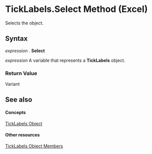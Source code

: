 
# TickLabels.Select Method (Excel)

Selects the object.


## Syntax

 _expression_ . **Select**

 _expression_ A variable that represents a **TickLabels** object.


### Return Value

Variant


## See also


#### Concepts


[TickLabels Object](fcb02bc5-fcdc-db32-168b-2d40e5552991.md)
#### Other resources


[TickLabels Object Members](bd184951-8313-e1c9-69a6-063f5f2fd356.md)
